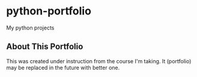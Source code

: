 # python-portfolio
My python projects
## About This Portfolio
This was created under instruction from the course I'm taking.  It (portfolio) may be replaced in the future with better one.
